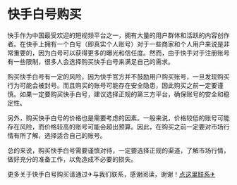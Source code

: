 # 快手白号购买

快手作为中国最受欢迎的短视频平台之一，拥有大量的用户群体和活跃的内容创作者。在快手上拥有一个白号（即真实个人账号）对于一些商家和个人用户来说是非常重要的，因为白号可以获得更多的曝光和信任度。然而，由于快手对于注册账号有一些限制，很多人会选择购买快手白号来满足自己的需求。

购买快手白号有一定的风险，因为快手官方并不鼓励用户购买账号，一旦发现购买行为可能会被封号。而且购买的账号可能存在安全隐患，因此购买之前一定要谨慎。如果一定要购买快手白号，建议选择正规的第三方平台，确保账号的安全和稳定性。

另外，购买快手白号的价格也是需要考虑的因素。一般来说，价格较低的账号可能存在风险，而价格较高的账号可能会超出预算。因此，在购买之前一定要对市场行情有所了解，选择适合自己的账号。

总的来说，购买快手白号需要谨慎对待，一定要选择正规的渠道，了解市场行情，做好充分的准备工作，以免造成不必要的损失。

更多关于快手白号购买请通过✈与我们联系，感谢阅读，谢谢！[点这里联系✈](https://bbd.k02.cc)